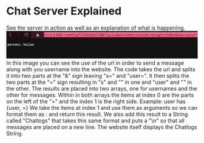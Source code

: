 # Chat Server Explained
See the server in action as well as an explanation of what is happening. 
![image](firstPersonTalm)
In this image you can see the use of the url in order to send a message along with you username into the website. 
The code takes the url and splits it into two parts at the "&" sign leaving "s=<string>" and "user=<string>".
It then splits the two parts at the "=" sign resulting in "s" and "<string>" in one and "user" and "<string>" in the other.
The results are placed into two arrays, one for usernames and the other for messages. Within in both arrays the items at index 0 are the parts on the left of the "=" and the index 1 is the right side. Example: user has {user, <string>=}
We take the items at index 1 and use them as arguments so we can format them as <user>: <message> and return this result. We also add this result to a String called "Chatlogs" that takes this same format and puts a "\n" so that all messages are placed on a new line. The website itself displays the Chatlogs String.
